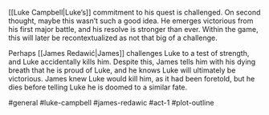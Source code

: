[[Luke Campbell|Luke’s]] commitment to his quest is challenged. On second thought, maybe this wasn’t such a good idea. He emerges victorious from his first major battle, and his resolve is stronger than ever. Within the game, this will later be recontextualized as not that big of a challenge.

Perhaps [[James Redawić|James]] challenges Luke to a test of strength, and Luke accidentally kills him. Despite this, James tells him with his dying breath that he is proud of Luke, and he knows Luke will ultimately be victorious. James knew Luke would kill him, as it had been foretold, but he dies before telling Luke he is doomed to a similar fate.

#general #luke-campbell #james-redawic #act-1 #plot-outline 